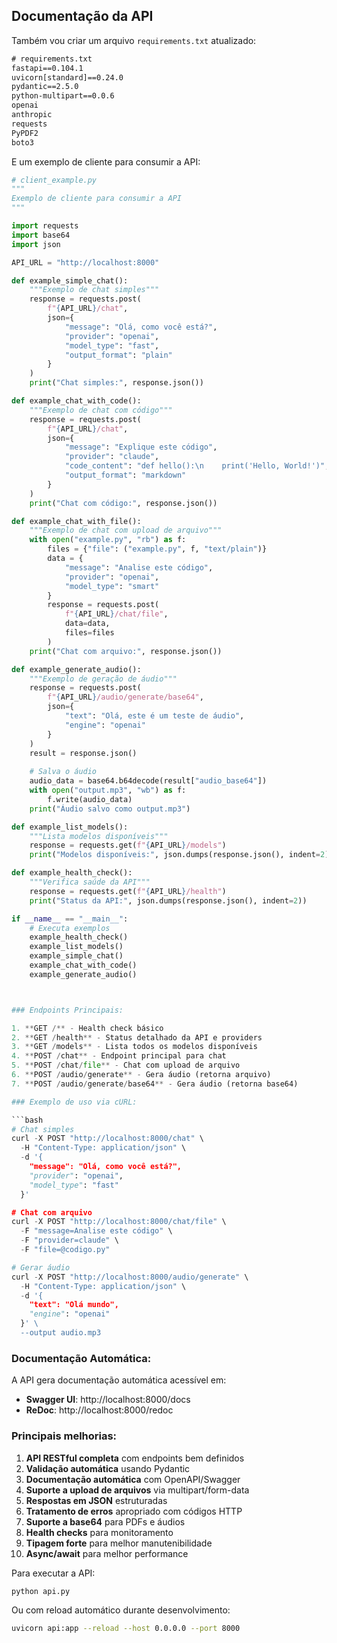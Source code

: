 ## Documentação da API

Também vou criar um arquivo `requirements.txt` atualizado:

```txt
# requirements.txt
fastapi==0.104.1
uvicorn[standard]==0.24.0
pydantic==2.5.0
python-multipart==0.0.6
openai
anthropic
requests
PyPDF2
boto3
```

E um exemplo de cliente para consumir a API:

```python
# client_example.py
"""
Exemplo de cliente para consumir a API
"""

import requests
import base64
import json

API_URL = "http://localhost:8000"

def example_simple_chat():
    """Exemplo de chat simples"""
    response = requests.post(
        f"{API_URL}/chat",
        json={
            "message": "Olá, como você está?",
            "provider": "openai",
            "model_type": "fast",
            "output_format": "plain"
        }
    )
    print("Chat simples:", response.json())

def example_chat_with_code():
    """Exemplo de chat com código"""
    response = requests.post(
        f"{API_URL}/chat",
        json={
            "message": "Explique este código",
            "provider": "claude",
            "code_content": "def hello():\n    print('Hello, World!')",
            "output_format": "markdown"
        }
    )
    print("Chat com código:", response.json())

def example_chat_with_file():
    """Exemplo de chat com upload de arquivo"""
    with open("example.py", "rb") as f:
        files = {"file": ("example.py", f, "text/plain")}
        data = {
            "message": "Analise este código",
            "provider": "openai",
            "model_type": "smart"
        }
        response = requests.post(
            f"{API_URL}/chat/file",
            data=data,
            files=files
        )
    print("Chat com arquivo:", response.json())

def example_generate_audio():
    """Exemplo de geração de áudio"""
    response = requests.post(
        f"{API_URL}/audio/generate/base64",
        json={
            "text": "Olá, este é um teste de áudio",
            "engine": "openai"
        }
    )
    result = response.json()
    
    # Salva o áudio
    audio_data = base64.b64decode(result["audio_base64"])
    with open("output.mp3", "wb") as f:
        f.write(audio_data)
    print("Áudio salvo como output.mp3")

def example_list_models():
    """Lista modelos disponíveis"""
    response = requests.get(f"{API_URL}/models")
    print("Modelos disponíveis:", json.dumps(response.json(), indent=2))

def example_health_check():
    """Verifica saúde da API"""
    response = requests.get(f"{API_URL}/health")
    print("Status da API:", json.dumps(response.json(), indent=2))

if __name__ == "__main__":
    # Executa exemplos
    example_health_check()
    example_list_models()
    example_simple_chat()
    example_chat_with_code()
    example_generate_audio()



### Endpoints Principais:

1. **GET /** - Health check básico
2. **GET /health** - Status detalhado da API e providers
3. **GET /models** - Lista todos os modelos disponíveis
4. **POST /chat** - Endpoint principal para chat
5. **POST /chat/file** - Chat com upload de arquivo
6. **POST /audio/generate** - Gera áudio (retorna arquivo)
7. **POST /audio/generate/base64** - Gera áudio (retorna base64)

### Exemplo de uso via cURL:

```bash
# Chat simples
curl -X POST "http://localhost:8000/chat" \
  -H "Content-Type: application/json" \
  -d '{
    "message": "Olá, como você está?",
    "provider": "openai",
    "model_type": "fast"
  }'

# Chat com arquivo
curl -X POST "http://localhost:8000/chat/file" \
  -F "message=Analise este código" \
  -F "provider=claude" \
  -F "file=@codigo.py"

# Gerar áudio
curl -X POST "http://localhost:8000/audio/generate" \
  -H "Content-Type: application/json" \
  -d '{
    "text": "Olá mundo",
    "engine": "openai"
  }' \
  --output audio.mp3
```

### Documentação Automática:

A API gera documentação automática acessível em:
- **Swagger UI**: http://localhost:8000/docs
- **ReDoc**: http://localhost:8000/redoc

### Principais melhorias:

1. **API RESTful completa** com endpoints bem definidos
2. **Validação automática** usando Pydantic
3. **Documentação automática** com OpenAPI/Swagger
4. **Suporte a upload de arquivos** via multipart/form-data
5. **Respostas em JSON** estruturadas
6. **Tratamento de erros** apropriado com códigos HTTP
7. **Suporte a base64** para PDFs e áudios
8. **Health checks** para monitoramento
9. **Tipagem forte** para melhor manutenibilidade
10. **Async/await** para melhor performance

Para executar a API:

```bash
python api.py
```

Ou com reload automático durante desenvolvimento:

```bash
uvicorn api:app --reload --host 0.0.0.0 --port 8000
```